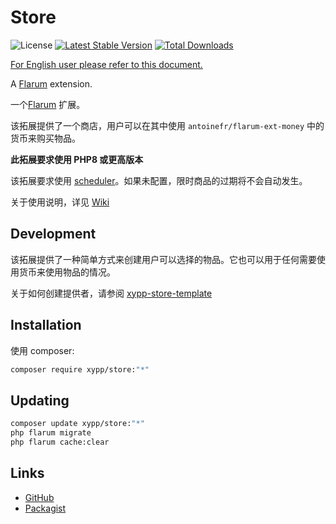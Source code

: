 # Store

![License](https://img.shields.io/badge/license-MIT-blue.svg)
[![Latest Stable Version](https://img.shields.io/packagist/v/xypp/store.svg)](https://packagist.org/packages/xypp/store)
[![Total Downloads](https://img.shields.io/packagist/dt/xypp/store.svg)](https://packagist.org/packages/xypp/store)

[For English user please refer to this document.](README.md)

A [Flarum](http://flarum.org) extension.

一个[Flarum](http://flarum.org) 扩展。

该拓展提供了一个商店，用户可以在其中使用 `antoinefr/flarum-ext-money` 中的货币来购买物品。

**此拓展要求使用 PHP8 或更高版本**

该拓展要求使用 [scheduler](https://docs.flarum.org/scheduler)。如果未配置，限时商品的过期将不会自动发生。

关于使用说明，详见 [Wiki](https://github.com/zxy19/store-template/wiki/zh-home)

## Development

该拓展提供了一种简单方式来创建用户可以选择的物品。它也可以用于任何需要使用货币来使用物品的情况。

关于如何创建提供者，请参阅 [xypp-store-template](https://github.com/zxy19/store-template)

## Installation

使用 composer:

```sh
composer require xypp/store:"*"
```

## Updating

```sh
composer update xypp/store:"*"
php flarum migrate
php flarum cache:clear
```

## Links

- [GitHub](https://github.com/zxy19/store)
- [Packagist](https://packagist.org/packages/xypp/store)
